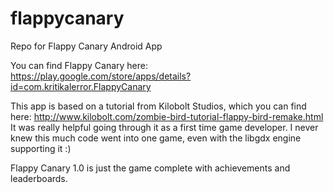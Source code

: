 flappycanary
============

Repo for Flappy Canary Android App

You can find Flappy Canary here: https://play.google.com/store/apps/details?id=com.kritikalerror.FlappyCanary

This app is based on a tutorial from Kilobolt Studios, which you can find here: http://www.kilobolt.com/zombie-bird-tutorial-flappy-bird-remake.html
It was really helpful going through it as a first time game developer. I never knew this much code went into one game, even with the libgdx engine supporting it :)

Flappy Canary 1.0 is just the game complete with achievements and leaderboards.
